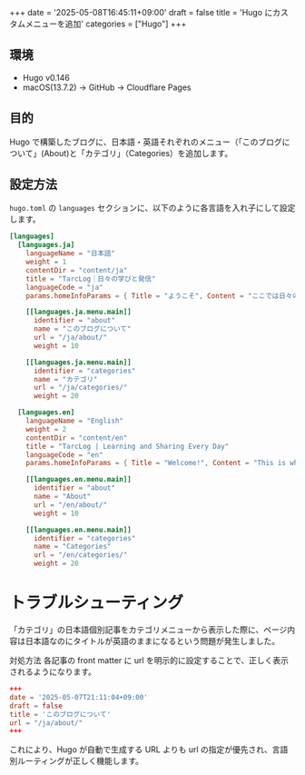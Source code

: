 +++
date = '2025-05-08T16:45:11+09:00'
draft = false
title = 'Hugo にカスタムメニューを追加'
categories = ["Hugo"]
+++


## 環境

- Hugo v0.146
- macOS(13.7.2) → GitHub → Cloudflare Pages

## 目的

Hugo で構築したブログに、日本語・英語それぞれのメニュー（「このブログについて」(About)と「カテゴリ」（Categories）を追加します。

## 設定方法

`hugo.toml` の `languages` セクションに、以下のように各言語を入れ子にして設定します。

````toml
[languages]
  [languages.ja]
    languageName = "日本語"
    weight = 1
    contentDir = "content/ja"
    title = "TarcLog｜日々の学びと発信"
    languageCode = "ja"
    params.homeInfoParams = { Title = "ようこそ", Content = "ここでは日々の学びや試行錯誤を共有しています。" }

    [[languages.ja.menu.main]]
      identifier = "about"
      name = "このブログについて"
      url = "/ja/about/"
      weight = 10

    [[languages.ja.menu.main]]
      identifier = "categories"
      name = "カテゴリ"
      url = "/ja/categories/"
      weight = 20

  [languages.en]
    languageName = "English"
    weight = 2
    contentDir = "content/en"
    title = "TarcLog | Learning and Sharing Every Day"
    languageCode = "en"
    params.homeInfoParams = { Title = "Welcome!", Content = "This is where I share my daily learning and trial-and-error experiences." }

    [[languages.en.menu.main]]
      identifier = "about"
      name = "About"
      url = "/en/about/"
      weight = 10

    [[languages.en.menu.main]]
      identifier = "categories"
      name = "Categories"
      url = "/en/categories/"
      weight = 20


````


# トラブルシューティング
「カテゴリ」の日本語個別記事をカテゴリメニューから表示した際に、ページ内容は日本語なのにタイトルが英語のままになるという問題が発生しました。

対処方法
各記事の front matter に url を明示的に設定することで、正しく表示されるようになります。

````toml
+++
date = '2025-05-07T21:11:04+09:00'
draft = false
title = 'このブログについて'
url = "/ja/about/"
+++

````

これにより、Hugo が自動で生成する URL よりも url の指定が優先され、言語別ルーティングが正しく機能します。
